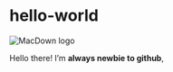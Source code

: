 # hello-world

![MacDown logo](http://macdown.uranusjr.com/static/images/logo-160.png)

Hello there! I’m **always newbie to github**, 
